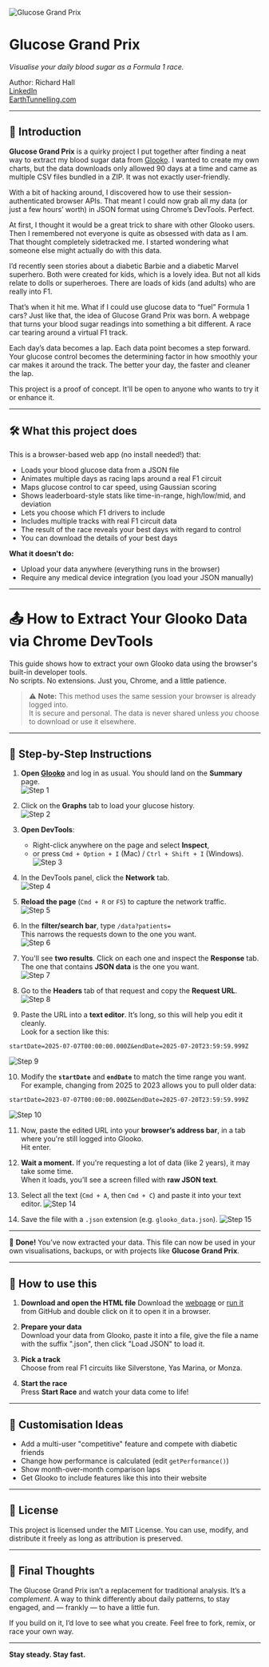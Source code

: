![Glucose Grand Prix](images/Glucose-grand-prix.png)
# Glucose Grand Prix  
*Visualise your daily blood sugar as a Formula 1 race.*

Author: Richard Hall  
[LinkedIn](https://www.linkedin.com/in/rilhia/)  
[EarthTunnelling.com](https://earthtunnelling.com)

---

## 📖 Introduction

**Glucose Grand Prix** is a quirky project I put together after finding a neat way to extract my blood sugar data from [Glooko](https://glooko.com/). I wanted to create my own charts, but the data downloads only allowed 90 days at a time and came as multiple CSV files bundled in a ZIP. It was not exactly user-friendly.

With a bit of hacking around, I discovered how to use their session-authenticated browser APIs. That meant I could now grab all my data (or just a few hours’ worth) in JSON format using Chrome’s DevTools. Perfect.

At first, I thought it would be a great trick to share with other Glooko users. Then I remembered not everyone is quite as obsessed with data as I am. That thought completely sidetracked me. I started wondering what someone else might actually do with this data.

I’d recently seen stories about a diabetic Barbie and a diabetic Marvel superhero. Both were created for kids, which is a lovely idea. But not all kids relate to dolls or superheroes. There are loads of kids (and adults) who are really into F1.

That’s when it hit me. What if I could use glucose data to “fuel” Formula 1 cars? Just like that, the idea of Glucose Grand Prix was born. A webpage that turns your blood sugar readings into something a bit different. A race car tearing around a virtual F1 track.

Each day’s data becomes a lap. Each data point becomes a step forward. Your glucose control becomes the determining factor in how smoothly your car makes it around the track. The better your day, the faster and cleaner the lap.

This project is a proof of concept. It'll be open to anyone who wants to try it or enhance it. 

---

## 🛠️ What this project does

This is a browser-based web app (no install needed!) that:

- Loads your blood glucose data from a JSON file  
- Animates multiple days as racing laps around a real F1 circuit  
- Maps glucose control to car speed, using Gaussian scoring  
- Shows leaderboard-style stats like time-in-range, high/low/mid, and deviation  
- Lets you choose which F1 drivers to include  
- Includes multiple tracks with real F1 circuit data
- The result of the race reveals your best days with regard to control
- You can download the details of your best days

**What it doesn't do:**

- Upload your data anywhere (everything runs in the browser)  
- Require any medical device integration (you load your JSON manually)

---

# 📤 How to Extract Your Glooko Data via Chrome DevTools

This guide shows how to extract your own Glooko data using the browser's built-in developer tools.  
No scripts. No extensions. Just you, Chrome, and a little patience.

> ⚠️ **Note:** This method uses the same session your browser is already logged into.  
> It is secure and personal. The data is never shared unless *you* choose to download or use it elsewhere.

---

## 🧭 Step-by-Step Instructions

1. **Open [Glooko](https://my.glooko.com/)** and log in as usual. You should land on the **Summary** page.  
   ![Step 1](images/Glooko_1.png)

2. Click on the **Graphs** tab to load your glucose history.  
   ![Step 2](images/Glooko_2.png)

3. **Open DevTools**:  
   - Right-click anywhere on the page and select **Inspect**,  
   - or press `Cmd + Option + I` (Mac) / `Ctrl + Shift + I` (Windows).
   ![Step 3](images/Glooko_3.png)

4. In the DevTools panel, click the **Network** tab.  
   ![Step 4](images/Glooko_4.png)

5. **Reload the page** (`Cmd + R` or `F5`) to capture the network traffic.  
   ![Step 5](images/Glooko_5.png)

6. In the **filter/search bar**, type `/data?patients=`  
   This narrows the requests down to the one you want.  
   ![Step 6](images/Glooko_6.png)

7. You'll see **two results**. Click on each one and inspect the **Response** tab.  
   The one that contains **JSON data** is the one you want.  
   ![Step 7](images/Glooko_7.png)

8. Go to the **Headers** tab of that request and copy the **Request URL**.  
   ![Step 8](images/Glooko_8.png)

9. Paste the URL into a **text editor**. It’s long, so this will help you edit it cleanly.  
   Look for a section like this:  

```
startDate=2025-07-07T00:00:00.000Z&endDate=2025-07-20T23:59:59.999Z
```
   ![Step 9](images/Glooko_9.png)

10. Modify the **`startDate`** and **`endDate`** to match the time range you want.  
 For example, changing from 2025 to 2023 allows you to pull older data:
  
 ```
 startDate=2023-07-07T00:00:00.000Z&endDate=2025-07-20T23:59:59.999Z
 ```
   ![Step 10](images/Glooko_10.png)

11. Now, paste the edited URL into your **browser’s address bar**, in a tab where you're still logged into Glooko.  
 Hit enter.
   

13. **Wait a moment.** If you're requesting a lot of data (like 2 years), it may take some time.  
 When it loads, you’ll see a screen filled with **raw JSON text**.

14. Select all the text (`Cmd + A`, then `Cmd + C`) and paste it into your text editor.
   ![Step 14](images/Glooko_11.png)
15. Save the file with a `.json` extension (e.g. `glooko_data.json`).
   ![Step 15](images/Glooko_12.png)
   
---

🎉 **Done!** You’ve now extracted your data. This file can now be used in your own visualisations, backups, or with projects like **Glucose Grand Prix**.

---

## 🚀 How to use this

1. **Download and open the HTML file**
   Download the [webpage](https://raw.githubusercontent.com/rilhia/glucose-grand-prix/main/glucose-grand-prix.html) or [run it](https://rilhia.github.io/glucose-grand-prix/) from GitHub and double click on it to open it in a browser.
   
2. **Prepare your data**  
   Download your data from Glooko, paste it into a file, give the file a name with the suffix ".json", then click "Load JSON" to load it.

3. **Pick a track**  
   Choose from real F1 circuits like Silverstone, Yas Marina, or Monza.

4. **Start the race**  
   Press **Start Race** and watch your data come to life!

---

## 🎯 Customisation Ideas

- Add a multi-user "competitive" feature and compete with diabetic friends 
- Change how performance is calculated (edit `getPerformance()`)    
- Show month-over-month comparison laps
- Get Glooko to include features like this into their website 

---

## 📝 License

This project is licensed under the MIT License. You can use, modify, and distribute it freely as long as attribution is preserved.

---

## 🧠 Final Thoughts

The Glucose Grand Prix isn’t a replacement for traditional analysis. It’s a *complement*. A way to think differently about daily patterns, to stay engaged, and — frankly — to have a little fun.

If you build on it, I’d love to see what you create. Feel free to fork, remix, or race your own way.

---

**Stay steady. Stay fast.**
